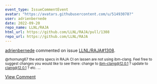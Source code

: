 ```yaml
---
event_type: IssueCommentEvent
avatar: "https://avatars.githubusercontent.com/u/51493078?"
user: adrienbernede
date: 2022-09-20
repo_name: LLNL/RAJA
html_url: https://github.com/LLNL/RAJA/pull/1308
repo_url: https://github.com/LLNL/RAJA
---
```


<a href='https://github.com/adrienbernede' target='_blank'>adrienbernede</a> commented on issue <a href='https://github.com/LLNL/RAJA/pull/1308' target='_blank'>LLNL/RAJA#1308</a>.

<small>@rhornung67 the extra specs in RAJA CI on lassen are not using ibm-clang. Feel free to suggest changes you would like to see there: change to ibm-clang@12.0.1 ? update to clang@12.0.1 ? etc....</small>

<a href='https://github.com/LLNL/RAJA/pull/1308' target='_blank'>View Comment</a>